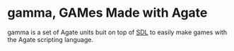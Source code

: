 # gamma, GAMes Made with Agate

gamma is a set of Agate units buit on top of [SDL](https://www.libsdl.org/) to easily make games with the Agate scripting language.


